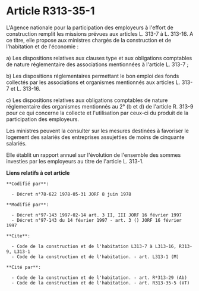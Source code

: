 # Article R313-35-1

L'Agence nationale pour la participation des employeurs à l'effort de construction remplit les missions prévues aux articles
L. 313-7 à L. 313-16. A ce titre, elle propose aux ministres chargés de la construction et de l'habitation et de l'économie :

a) Les dispositions relatives aux clauses type et aux obligations comptables de nature réglementaire des associations
mentionnées à l'article L. 313-7 ;

b) Les dispositions réglementaires permettant le bon emploi des fonds collectés par les associations et organismes mentionnés
aux articles L. 313-7 et L. 313-16.

c) Les dispositions relatives aux obligations comptables de nature réglementaire des organismes mentionnés au 2° (b et d) de
l'article R. 313-9 pour ce qui concerne la collecte et l'utilisation par ceux-ci du produit de la participation des
employeurs.

Les ministres peuvent la consulter sur les mesures destinées à favoriser le logement des salariés des entreprises assujetties
de moins de cinquante salariés.

Elle établit un rapport annuel sur l'évolution de l'ensemble des sommes investies par les employeurs au titre de l'article L.
313-1.

**Liens relatifs à cet article**

	**Codifié par**:

	  - Décret n°78-622 1978-05-31 JORF 8 juin 1978

	**Modifié par**:

	  - Décret n°97-143 1997-02-14 art. 3 II, III JORF 16 février 1997
	  - Décret n°97-143 du 14 février 1997 - art. 3 () JORF 16 février 1997

	**Cite**:

	  - Code de la construction et de l'habitation L313-7 à L313-16, R313-9, L313-1
	  - Code de la construction et de l'habitation. - art. L313-1 (M)

	**Cité par**:

	  - Code de la construction et de l'habitation. - art. R*313-29 (Ab)
	  - Code de la construction et de l'habitation. - art. R313-35-5 (VT)
